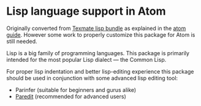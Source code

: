 # Lisp language support in Atom

Originally converted from [Texmate lisp bundle](https://github.com/textmate/lisp.tmbundle) as explained in the [atom guide](http://atom.io/docs/latest/converting-a-text-mate-bundle). However some work to properly customize this package for Atom is still needed.

Lisp is a big family of programming languages. This package is primarily intended for the most popular Lisp dialect — the Common Lisp.

For proper lisp indentation and better lisp-editing experience this package should be used in conjunction with some advanced lisp editing tool:
- Parinfer (suitable for beginners and gurus alike)
- [Paredit](https://atom.io/packages/lisp-paredit) (recommended for advanced users)
